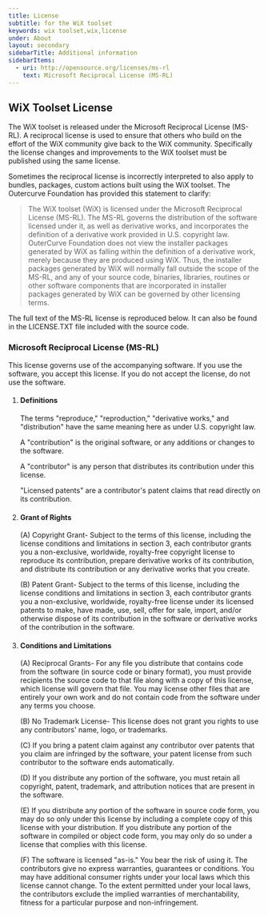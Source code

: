 ```yaml
---
title: License
subtitle: for the WiX toolset
keywords: wix toolset,wix,license
under: About
layout: secondary
sidebarTitle: Additional information
sidebarItems:
  - uri: http://opensource.org/licenses/ms-rl
    text: Microsoft Reciprocal License (MS-RL)
---
```


## WiX Toolset License

The WiX toolset is released under the Microsoft Reciprocal License (MS-RL). A reciprocal license is used to ensure that others who build on the effort of the WiX community give back to the WiX community. Specifically the license changes and improvements to the WiX toolset must be published using the same license.

Sometimes the reciprocal license is incorrectly interpreted to also apply to bundles, packages, custom actions built using the WiX toolset. The Outercurve Foundation has provided this statement to clarify:

> The WiX toolset (WiX) is licensed under the Microsoft Reciprocal License (MS-RL). The MS-RL governs the distribution of the software licensed under it, as well as derivative works, and incorporates the definition of a derivative work provided in U.S. copyright law. OuterCurve Foundation does not view the installer packages generated by WiX as falling within the definition of a derivative work, merely because they are produced using WiX.  Thus, the installer packages generated by WiX will normally fall outside the scope of the MS-RL, and any of your source code, binaries, libraries, routines or other software components that are incorporated in installer packages generated by WiX can be governed by other licensing terms. 

The full text of the MS-RL license is reproduced below. It can also be found in the LICENSE.TXT file included with the source code.

### Microsoft Reciprocal License (MS-RL)

This license governs use of the accompanying software. If you use the software, you accept this license. If you do not accept the license, do not use the software.

1. #### Definitions

   The terms "reproduce," "reproduction," "derivative works," and "distribution" have the same meaning here as under U.S. copyright law.

   A "contribution" is the original software, or any additions or changes to the software.

   A "contributor" is any person that distributes its contribution under this license.

   "Licensed patents" are a contributor's patent claims that read directly on its contribution.

2. #### Grant of Rights

   (A) Copyright Grant- Subject to the terms of this license, including the license conditions and limitations in section 3, each contributor grants you a non-exclusive, worldwide, royalty-free copyright license to reproduce its contribution, prepare derivative works of its contribution, and distribute its contribution or any derivative works that you create.

   (B) Patent Grant- Subject to the terms of this license, including the license conditions and limitations in section 3, each contributor grants you a non-exclusive, worldwide, royalty-free license under its licensed patents to make, have made, use, sell, offer for sale, import, and/or otherwise dispose of its contribution in the software or derivative works of the contribution in the software.

3. #### Conditions and Limitations

   (A) Reciprocal Grants- For any file you distribute that contains code from the software (in source code or binary format), you must provide recipients the source code to that file along with a copy of this license, which license will govern that file. You may license other files that are entirely your own work and do not contain code from the software under any terms you choose.

   (B) No Trademark License- This license does not grant you rights to use any contributors' name, logo, or trademarks.

   (C) If you bring a patent claim against any contributor over patents that you claim are infringed by the software, your patent license from such contributor to the software ends automatically.

   (D) If you distribute any portion of the software, you must retain all copyright, patent, trademark, and attribution notices that are present in the software.

   (E) If you distribute any portion of the software in source code form, you may do so only under this license by including a complete copy of this license with your distribution. If you distribute any portion of the software in compiled or object code form, you may only do so under a license that complies with this license.

   (F) The software is licensed "as-is." You bear the risk of using it. The contributors give no express warranties, guarantees or conditions. You may have additional consumer rights under your local laws which this license cannot change. To the extent permitted under your local laws, the contributors exclude the implied warranties of merchantability, fitness for a particular purpose and non-infringement.
